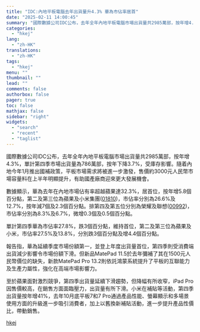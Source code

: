 ```yaml
---
title: "IDC:內地平板電腦去年出貨量升4.3% 華為市佔率居首"
date: "2025-02-11 14:00:45"
summary: "國際數據公司IDC公布，去年全年內地平板電腦市場出貨量共2985萬部，按年增4.3%，單計第四季市場..."
categories:
  - "hkej"
lang:
  - "zh-HK"
translations:
  - "zh-HK"
tags:
  - "hkej"
menu: ""
thumbnail: ""
lead: ""
comments: false
authorbox: false
pager: true
toc: false
mathjax: false
sidebar: "right"
widgets:
  - "search"
  - "recent"
  - "taglist"
---
```


國際數據公司IDC公布，去年全年內地平板電腦市場出貨量共2985萬部，按年增4.3%，單計第四季市場出貨量為786萬部，按年下降3.7%，受庫存影響。隨着內地今年1月推出國補政策，平板市場需求將被進一步激發，售價約3000元人民幣市場容量料在上半年明顯提升，有助國產廠商迎來更大發展機會。

數據顯示，華為去年在內地市場佔有率超越蘋果達32.3%，居首位，按年增5.8個百分點，第二及第三位為蘋果及小米集團([01810](https://stock360.hkej.com/quotePlus/01810))，市佔率分別為26.6%及12.7%，按年減7個及2.3個百分點。排第四及第五位分別為榮耀及聯想([00992](https://stock360.hkej.com/quotePlus/00992))，市佔率分別為8.3%及6.7%，微增0.3個及0.5個百分點。

單計第四季華為市佔率27.8%，跌3個百分點，維持首位，第二及第三位為蘋果及小米，市佔率27.5%及13.8%，分別跌3個百分點及增4.4個百分點。

報告指，華為延續季度市場份額第一，並登上年度出貨量首位，第四季則受消費端出貨減少影響令市場份額下滑。但新品MatePad 11.5於去年彌補了其在1500元人民幣價位的缺失，新款MatePad Pro 13.2則依託鴻蒙系統提升了平板的互聯能力及生產力屬性，強化在高端市場影響力。

至於蘋果面對激烈競爭，第四季出貨量延續下滑趨勢，但降幅有所收窄，iPad Pro因售價較高，在銷售方面面臨壓力，出貨量有所下滑。小米在補貼等活動，第四季出貨量按年增41%，去年10月底平板7和7 Pro通過產品性能、螢幕顯示和多場景使用方面的升級進一步吸引消費者，加上以舊換新補貼活動，進一步提升產品性價比，帶動銷售。

[hkej](https://www2.hkej.com/instantnews/china/article/3997055/IDC%3A%E5%85%A7%E5%9C%B0%E5%B9%B3%E6%9D%BF%E9%9B%BB%E8%85%A6%E5%8E%BB%E5%B9%B4%E5%87%BA%E8%B2%A8%E9%87%8F%E5%8D%874.3%25+%E8%8F%AF%E7%82%BA%E5%B8%82%E4%BD%94%E7%8E%87%E5%B1%85%E9%A6%96)
